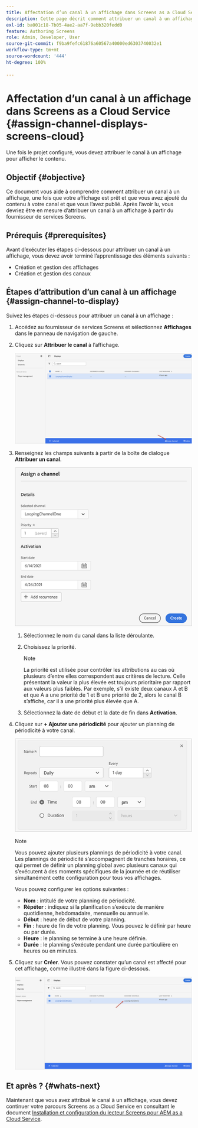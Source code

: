 ```yaml
---
title: Affectation d’un canal à un affichage dans Screens as a Cloud Service
description: Cette page décrit comment attribuer un canal à un affichage dans Screens as a Cloud Service.
exl-id: ba001c18-7b05-4ae2-aa7f-9ebb320fedd0
feature: Authoring Screens
role: Admin, Developer, User
source-git-commit: f9ba9fefc61876a60567a40000ed6303740032e1
workflow-type: tm+mt
source-wordcount: '444'
ht-degree: 100%

---
```


# Affectation d’un canal à un affichage dans Screens as a Cloud Service {#assign-channel-displays-screens-cloud}

Une fois le projet configuré, vous devez attribuer le canal à un affichage pour afficher le contenu.

## Objectif {#objective}

Ce document vous aide à comprendre comment attribuer un canal à un affichage, une fois que votre affichage est prêt et que vous avez ajouté du contenu à votre canal et que vous l’avez publié. Après l’avoir lu, vous devriez être en mesure d’attribuer un canal à un affichage à partir du fournisseur de services Screens.

## Prérequis {#prerequisites}

Avant d’exécuter les étapes ci-dessous pour attribuer un canal à un affichage, vous devez avoir terminé l’apprentissage des éléments suivants :

* Création et gestion des affichages
* Création et gestion des canaux

## Étapes d’attribution d’un canal à un affichage {#assign-channel-to-display}

Suivez les étapes ci-dessous pour attribuer un canal à un affichage :

1. Accédez au fournisseur de services Screens et sélectionnez **Affichages** dans le panneau de navigation de gauche.

1. Cliquez sur **Attribuer le canal** à l’affichage.

   ![image](/help/screens-cloud/assets/display/assignchannel-1.png)

1. Renseignez les champs suivants à partir de la boîte de dialogue **Attribuer un canal**.

   ![image](/help/screens-cloud/assets/display/assignchannel-2.png)

   1. Sélectionnez le nom du canal dans la liste déroulante.
   1. Choisissez la priorité.

      >[!NOTE]
      >La priorité est utilisée pour contrôler les attributions au cas où plusieurs d’entre elles correspondent aux critères de lecture. Celle présentant la valeur la plus élevée est toujours prioritaire par rapport aux valeurs plus faibles. Par exemple, s’il existe deux canaux A et B et que A a une priorité de 1 et B une priorité de 2, alors le canal B s’affiche, car il a une priorité plus élevée que A.

   1. Sélectionnez la date de début et la date de fin dans **Activation**.

1. Cliquez sur **+ Ajouter une périodicité** pour ajouter un planning de périodicité à votre canal.

   ![image](/help/screens-cloud/assets/create-content/recurrence-1.png)

   >[!NOTE]
   >Vous pouvez ajouter plusieurs plannings de périodicité à votre canal. Les plannings de périodicité s’accompagnent de tranches horaires, ce qui permet de définir un planning global avec plusieurs canaux qui s’exécutent à des moments spécifiques de la journée et de réutiliser simultanément cette configuration pour tous vos affichages.

   Vous pouvez configurer les options suivantes :

   * **Nom** : intitulé de votre planning de périodicité.
   * **Répéter** : indiquez si la planification s’exécute de manière quotidienne, hebdomadaire, mensuelle ou annuelle.
   * **Début** : heure de début de votre planning.
   * **Fin** : heure de fin de votre planning. Vous pouvez le définir par heure ou par durée.
   * **Heure** : le planning se termine à une heure définie.
   * **Durée** : le planning s’exécute pendant une durée particulière en heures ou en minutes.

1. Cliquez sur **Créer**. Vous pouvez constater qu’un canal est affecté pour cet affichage, comme illustré dans la figure ci-dessous.

   ![image](/help/screens-cloud/assets/display/assignchannel-3.png)


## Et après ? {#whats-next}

Maintenant que vous avez attribué le canal à un affichage, vous devez continuer votre parcours Screens as a Cloud Service en consultant le document [Installation et configuration du lecteur Screens pour AEM as a Cloud Service](/help/screens-cloud/managing-players-registration/installing-screens-cloud-player.md).
